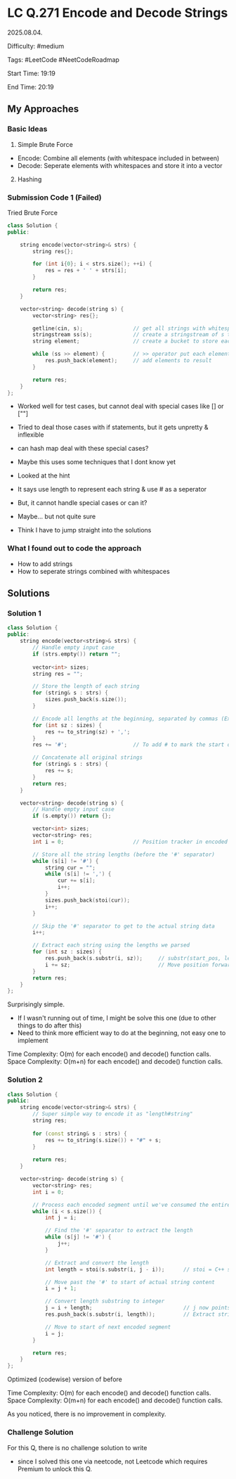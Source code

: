 # LC Q.271 Encode and Decode Strings

2025.08.04.

Difficulty: #medium

Tags: #LeetCode #NeetCodeRoadmap

Start Time: 19:19 

End Time: 20:19

## My Approaches

### Basic Ideas
1. Simple Brute Force
- Encode: Combine all elements (with whitespace included in between)
- Decode: Seperate elements with whitespaces and store it into a vector

2. Hashing

### Submission Code 1 (Failed)
Tried Brute Force
~~~cpp
class Solution {
public:

    string encode(vector<string>& strs) {
        string res{};

        for (int i{0}; i < strs.size(); ++i) {
            res = res + ' ' + strs[i];
        }

        return res;
    }

    vector<string> decode(string s) {
        vector<string> res{};

        getline(cin, s);                // get all strings with whitespaces
        stringstream ss(s);             // create a stringstream of s to manipulate s
        string element;                 // create a bucket to store each element in s

        while (ss >> element) {         // >> operator put each element one by one to a bucket
            res.push_back(element);     // add elements to result
        }

        return res;
    }
};
~~~

- Worked well for test cases, but cannot deal with special cases like [] or [""]
- Tried to deal those cases with if statements, but it gets unpretty & inflexible

- can hash map deal with these special cases?
- Maybe this uses some techniques that I dont know yet

- Looked at the hint
- It says use length to represent each string & use # as a seperator
- But, it cannot handle special cases or can it?
- Maybe... but not quite sure

- Think I have to jump straight into the solutions 

### What I found out to code the approach
- How to add strings
- How to seperate strings combined with whitespaces

## Solutions

### Solution 1
~~~cpp
class Solution {
public:
    string encode(vector<string>& strs) {
        // Handle empty input case
        if (strs.empty()) return "";
        
        vector<int> sizes;
        string res = "";

        // Store the length of each string
        for (string& s : strs) {
            sizes.push_back(s.size());
        }

        // Encode all lengths at the beginning, separated by commas (Example: ["hello", "world", ""] -> "5,5,0,#helloworld")
        for (int sz : sizes) {
            res += to_string(sz) + ',';
        }
        res += '#';                     // To add # to mark the start of actual string

        // Concatenate all original strings
        for (string& s : strs) {
            res += s;
        }
        return res;
    }

    vector<string> decode(string s) {
        // Handle empty input case
        if (s.empty()) return {};

        vector<int> sizes;
        vector<string> res;
        int i = 0;                      // Position tracker in encoded string

        // Store all the string lengths (before the '#' separator)
        while (s[i] != '#') {
            string cur = "";
            while (s[i] != ',') {
                cur += s[i];
                i++;
            }
            sizes.push_back(stoi(cur));
            i++;
        }

        // Skip the '#' separator to get to the actual string data
        i++;

        // Extract each string using the lengths we parsed
        for (int sz : sizes) {
            res.push_back(s.substr(i, sz));     // substr(start_pos, length)
            i += sz;                            // Move position forward by the length of string we just extracted
        }
        return res;
    }
};
~~~

Surprisingly simple.
- If I wasn't running out of time, I might be solve this one (due to other things to do after this)
- Need to think more efficient way to do at the beginning, not easy one to implement

Time Complexity: O(m) for each encode() and decode() function calls.
Space Complexity: O(m+n) for each encode() and decode() function calls.

### Solution 2
~~~cpp
class Solution {
public:
    string encode(vector<string>& strs) {
        // Super simple way to encode it as "length#string"
        string res;
        
        for (const string& s : strs) {
            res += to_string(s.size()) + "#" + s;
        }
        
        return res;
    }

    vector<string> decode(string s) {
        vector<string> res;
        int i = 0;

        // Process each encoded segment until we've consumed the entire string
        while (i < s.size()) {
            int j = i;

            // Find the '#' separator to extract the length
            while (s[j] != '#') {
                j++;
            }

            // Extract and convert the length
            int length = stoi(s.substr(i, j - i));      // stoi = C++ standard library function converting string to integer

            // Move past the '#' to start of actual string content
            i = j + 1;

            // Convert length substring to integer
            j = i + length;                             // j now points to position right after this string ends
            res.push_back(s.substr(i, length));         // Extract string of exact length

            // Move to start of next encoded segment
            i = j;
        }

        return res;
    }
};
~~~

Optimized (codewise) version of before

Time Complexity: O(m) for each encode() and decode() function calls.
Space Complexity: O(m+n) for each encode() and decode() function calls.

As you noticed, there is no improvement in complexity.

### Challenge Solution
For this Q, there is no challenge solution to write
- since I solved this one via neetcode, not Leetcode which requires Premium to unlock this Q.